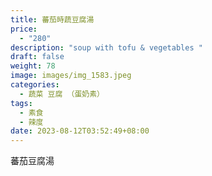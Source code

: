 ```yaml
---
title: 蕃茄時蔬豆腐湯
price:
  - "280"
description: "soup with tofu & vegetables "
draft: false
weight: 78
image: images/img_1583.jpeg
categories:
  - 蔬菜 豆腐 （蛋奶素）
tags:
  - 素食
  - 辣度
date: 2023-08-12T03:52:49+08:00
---
```

蕃茄豆腐湯